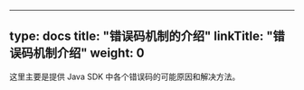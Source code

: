 
---
type: docs
title: "错误码机制的介绍"
linkTitle: "错误码机制介绍"
weight: 0
---

这里主要是提供 Java SDK 中各个错误码的可能原因和解决方法。